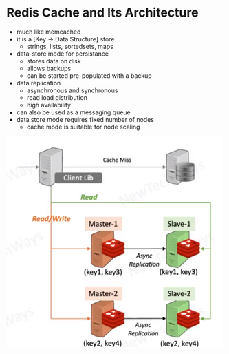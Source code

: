 # Redis Cache and Its Architecture

- much like memcached
- it is a [Key -> Data Structure] store 
  - strings, lists, sortedsets, maps
- data-store mode for persistance
  - stores data on disk 
  - allows backups
  - can be started pre-populated with a backup
- data replication
  - asynchronous and synchronous
  - read load distribution
  - high availability
- can also be used as a messaging queue
- data store mode requires fixed number of nodes
  - cache mode is suitable for node scaling

![Alt text](./images/image-19.png)